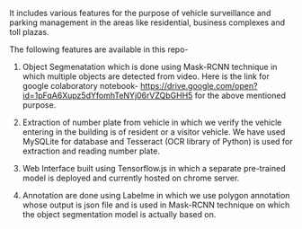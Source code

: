 
It includes various features for the purpose of vehicle surveillance and parking management in the areas like residential, business complexes and toll plazas.

The following features are available in this repo-

1. Object Segmenatation which is done using Mask-RCNN technique in which multiple objects are detected from video.
Here is the link for google colaboratory notebook- https://drive.google.com/open?id=1pFqA6Xupz5dYfomhTeNYj06rVZQbGHH5 for the above mentioned purpose.

2. Extraction of number plate from vehicle in which we verify the vehicle entering in the building is of resident or a visitor vehicle. We have used MySQLite for database and Tesseract (OCR library of Python) is used for extraction and reading number plate.

3. Web Interface built using Tensorflow.js in which a separate pre-trained model is deployed and currently hosted on chrome server.

4. Annotation are done using Labelme in which we use polygon annotation whose output is json file and is used in Mask-RCNN technique on which the object segmentation model is actually based on.



